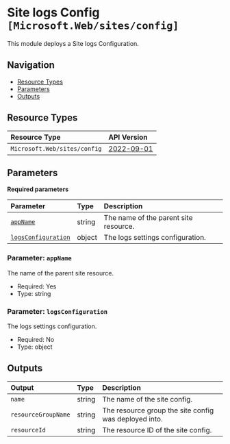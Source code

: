 # Site logs Config `[Microsoft.Web/sites/config]`

This module deploys a Site logs Configuration.

## Navigation

- [Resource Types](#Resource-Types)
- [Parameters](#Parameters)
- [Outputs](#Outputs)

## Resource Types

| Resource Type | API Version |
| :-- | :-- |
| `Microsoft.Web/sites/config` | [2022-09-01](https://learn.microsoft.com/en-us/azure/templates/Microsoft.Web/sites) |

## Parameters

**Required parameters**

| Parameter | Type | Description |
| :-- | :-- | :-- |
| [`appName`](#parameter-appname) | string | The name of the parent site resource. |
| [`logsConfiguration`](#parameter-logsconfiguration) | object | The logs settings configuration. |

### Parameter: `appName`

The name of the parent site resource.

- Required: Yes
- Type: string

### Parameter: `logsConfiguration`

The logs settings configuration.

- Required: No
- Type: object

## Outputs

| Output | Type | Description |
| :-- | :-- | :-- |
| `name` | string | The name of the site config. |
| `resourceGroupName` | string | The resource group the site config was deployed into. |
| `resourceId` | string | The resource ID of the site config. |
